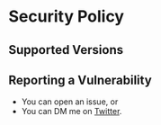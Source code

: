 # Security Policy

## Supported Versions

## Reporting a Vulnerability

* You can open an issue, or
* You can DM me on [Twitter](https://twitter.com/capreaee).
